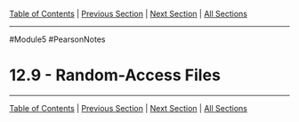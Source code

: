 [Table of Contents](/README.md) | [Previous Section](12.8%20-%20Creating%20Records%20with%20Structures.md) | [Next Section](12.10%20-%20Opening%20a%20File%20for%20Both%20Input%20and%20Output.md) | [All Sections](/Module%205/Pearson%20Notes/)
***
#Module5 #PearsonNotes 
# 12.9 - Random-Access Files
***
[Table of Contents](/README.md) | [Previous Section](12.8%20-%20Creating%20Records%20with%20Structures.md) | [Next Section](12.10%20-%20Opening%20a%20File%20for%20Both%20Input%20and%20Output.md) | [All Sections](/Module%205/Pearson%20Notes/)